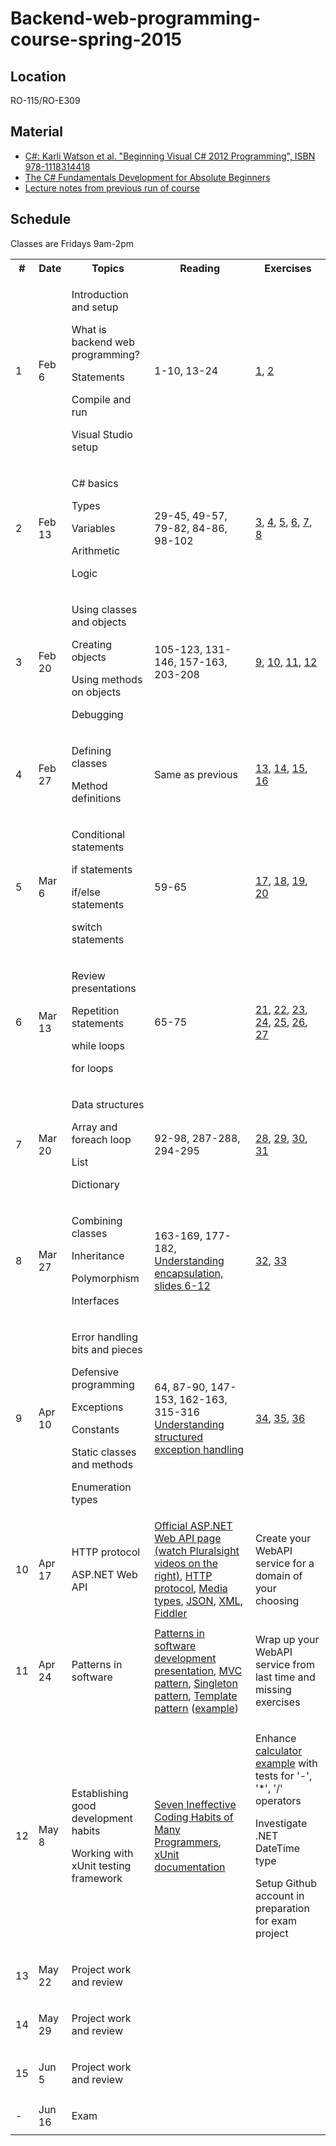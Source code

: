 # Backend-web-programming-course-spring-2015

## Location

RO-115/RO-E309

## Material

- <a href="http://www.amazon.com/Beginning-Visual-C-2012-Programming/dp/1118314417/ref=sr_1_1?s=books&ie=UTF8&qid=1399059557&sr=1-1&keywords=9781118314418">C#: Karli Watson et al. "Beginning Visual C# 2012 Programming", ISBN 978-1118314418</a>
- <a href="http://channel9.msdn.com/Series/C-Sharp-Fundamentals-Development-for-Absolute-Beginners">The C# Fundamentals Development for Absolute Beginners</a>
- <a href="Notes.md">Lecture notes from previous run of course</a>

## Schedule

Classes are Fridays 9am-2pm

  <table>
    <tr>
	  <th>#</th>
	  <th>Date</th>
	  <th>Topics</th>
	  <th>Reading</th>
	  <th>Exercises</th>
    </tr>
	<tr>
	  <td>1</td>
	  <td>Feb 6</td>
	  <td>
		<p>Introduction and setup</p>
		<p>What is backend web programming?</p>
		<p>Statements</p>
		<p>Compile and run</p>
		<p>Visual Studio setup</p>
	  </td>
	  <td>1-10, 13-24</td>
	  <td>
		<a href="Source/Exercises/Exercise01">1</a>, 
		<a href="Source/Exercises/Exercise02">2</a>
	  </td>
	</tr>
	<tr>
	  <td>2</td>
	  <td>Feb 13</td>
	  <td>
		<p>C# basics</p>
		<p>Types</p>
		<p>Variables</p>
		<p>Arithmetic</p>
		<p>Logic</p>
	  </td>
	  <td>29-45, 49-57, 79-82, 84-86, 98-102</td>
	  <td>
  		<a href="Source/Exercises/Exercise03">3</a>, 
	    <a href="Source/Exercises/Exercise04">4</a>, 
	    <a href="Source/Exercises/Exercise05">5</a>, 
	    <a href="Source/Exercises/Exercise06">6</a>, 
	    <a href="Source/Exercises/Exercise07">7</a>, 
	    <a href="Source/Exercises/Exercise08">8</a>
	  </td>
	</tr>
	<tr>
	  <td>3</td>
	  <td>Feb 20</td>
	  <td>
		<p>Using classes and objects</p>
		<p>Creating objects</p>
		<p>Using methods on objects</p>
		<p>Debugging</p>
	  </td>
	  <td>105-123, 131-146, 157-163, 203-208</td>
	  <td>
		<a href="Source/Exercises/Exercise09">9</a>, 
		<a href="Source/Exercises/Exercise10">10</a>, 
		<a href="Source/Exercises/Exercise11">11</a>, 
		<a href="Source/Exercises/Exercise12">12</a>
	  </td>
	</tr>
	<tr>
	  <td>4</td>
	  <td>Feb 27</td>
	  <td>
		<p>Defining classes</p>
		<p>Method definitions</p>
	  </td>
	  <td>Same as previous</td>
	  <td>
		<a href="Source/Exercises/Exercise13">13</a>, 
		<a href="Source/Exercises/Exercise14">14</a>, 
		<a href="Source/Exercises/Exercise15">15</a>, 
		<a href="Source/Exercises/Exercise16">16</a>
	  </td>
	</tr>
    <tr>
	  <td>5</td>
	  <td>Mar 6</td>
	  <td>
		<p>Conditional statements</p>
		<p>if statements</p>
		<p>if/else statements</p>
		<p>switch statements</p>
	  </td>
	  <td>59-65</td>
	  <td>
		<a href="Source/Exercises/Exercise17">17</a>, 
		<a href="Source/Exercises/Exercise18">18</a>, 
		<a href="Source/Exercises/Exercise19">19</a>, 
		<a href="Source/Exercises/Exercise20">20</a>
	  </td>
	</tr>
	<tr>
	  <td>6</td>
	  <td>Mar 13</td>
	  <td>
		<p>Review presentations</p>
		<p>Repetition statements</p>
		<p>while loops</p>
		<p>for loops</p>
	  </td>
	  <td>65-75</td>
	  <td>
		<a href="Source/Exercises/Exercise21">21</a>, 
		<a href="Source/Exercises/Exercise22">22</a>, 
		<a href="Source/Exercises/Exercise23">23</a>, 
		<a href="Source/Exercises/Exercise24">24</a>, 
		<a href="Source/Exercises/Exercise25">25</a>, 
		<a href="Source/Exercises/Exercise26">26</a>, 
		<a href="Source/Exercises/Exercise27">27</a>
	  </td>
	</tr>
	<tr>
	  <td>7</td>
	  <td>Mar 20</td>
	  <td>
		<p>Data structures</p>
		<p>Array and foreach loop</p>
		<p>List</p>
		<p>Dictionary</p>
	  </td>
	  <td>92-98, 287-288, 294-295</td>
	  <td>
		<a href="Source/Exercises/Exercise28">28</a>, 
		<a href="Source/Exercises/Exercise29">29</a>, 
		<a href="Source/Exercises/Exercise30">30</a>, 
		<a href="Source/Exercises/Exercise31">31</a>
	  </td>
	</tr>
	<tr>
	  <td>8</td>
	  <td>Mar 27</td>
	  <td>
		<p>Combining classes</p>
		<p>Inheritance</p>
		<p>Polymorphism</p>
		<p>Interfaces</p>
	  </td>
	  <td>163-169, 177-182, <a href="https://github.com/ronnieholm/Programming-technology-course-spring-2013/blob/master/Lecture%204%20-%20Understanding%20encapsulation.pptx?raw=true">Understanding encapsulation, slides 6-12</a></td>
	  <td>
		<a href="Source/Exercises/Exercise32">32</a>, 
		<a href="Source/Exercises/Exercise33">33</a>
	  </td>
	</tr>
	<tr>
	  <td>9</td>
	  <td>Apr 10</td>
	  <td>
		<p>Error handling bits and pieces</p>
		<p>Defensive programming</p>
		<p>Exceptions</p>
		<p>Constants</p>
		<p>Static classes and methods</p>
		<p>Enumeration types</p>
	  </td>
	  <td>64, 87-90, 147-153, 162-163, 315-316 <a href="https://github.com/ronnieholm/Programming-technology-course-spring-2013/blob/master/Lecture%205.1%20-%20Understanding%20structured%20exception%20handling.pptx?raw=true">Understanding structured exception handling</a></td>
	  <td>
		<a href="Source/Exercises/Exercise34">34</a>, 
		<a href="Source/Exercises/Exercise35">35</a>, 
		<a href="Source/Exercises/Exercise36">36</a>
	  </td>
	</tr>
	<tr>
	  <td>10</td>
	  <td>Apr 17</td>
	  <td>	
	    <p>HTTP protocol</p>
		<p>ASP.NET Web API</p>
	  </td>
	  <td>
		<a href="http://www.asp.net/web-api">Official ASP.NET Web API page (watch Pluralsight videos on the right)</a>,
		<a href="http://en.wikipedia.org/wiki/Hypertext_Transfer_Protocol">HTTP protocol</a>,
		<a href="http://en.wikipedia.org/wiki/Internet_media_type">Media types</a>,
		<a href="http://en.wikipedia.org/wiki/JSON">JSON</a>,
		<a href="http://en.wikipedia.org/wiki/XML">XML</a>,
		<a href="http://www.telerik.com/videos/fiddler/getting-started-with-fiddler-web-debugging-proxy">Fiddler</a>
	  </td>
	  <td>
		<p>Create your WebAPI service for a domain of your choosing</a>
	  </td>
	</tr>
	<tr>
	  <td>11</td>
	  <td>Apr 24</td>
	  <td>
        <p>Patterns in software</p>
	  </td>
	  <td>
		<a href="https://github.com/ronnieholm/Programming-technology-course-spring-2013/blob/master/Lecture%207%20-%20Patterns%20in%20software%20development.pptx?raw=true">Patterns in software development presentation</a>,
		<a href="http://en.wikipedia.org/wiki/Model%E2%80%93view%E2%80%93controller">MVC pattern</a>,
		<a href="http://en.wikipedia.org/wiki/Singleton_pattern">Singleton pattern</a>,
		<a href="http://en.wikipedia.org/wiki/Template_method_pattern">Template pattern</a>  (<a href="http://bugfree.dk/blog/2010/01/11/sharepoint-list-definition-using-the-template-pattern">example</a>)
	  </td>
	  <td>
		<p>Wrap up your WebAPI service from last time and missing exercises</p>
	  </td>
	</tr>
	<tr>
	  <td>12</td>
	  <td>May 8</td>
	  <td>		
		<p>Establishing good development habits</p>
		<p>Working with xUnit testing framework</p>
	  </td>
	  <td>
		<a href="https://vimeo.com/97329157">Seven Ineffective Coding Habits of Many Programmers</a>,
		<a href="http://xunit.github.io/">xUnit documentation</a>
	  </td>
	  <td>
		<p>Enhance <a href="https://github.com/ronnieholm/Backend-web-programming-course-spring-2015/tree/master/Source/Presentations/Lecture12">calculator example</a> with tests for '-', '*', '/' operators</p>
		<p>Investigate .NET DateTime type</p>
		<p>Setup Github account in preparation for exam project</p>
	  </td>
	</tr>
	<tr>
	  <td>13</td>
	  <td>May 22</td>
	  <td>		
		<p>Project work and review</p>
	  </td>
	  <td></td>
	  <td></td>
	</tr>
	<tr>
	  <td>14</td>
	  <td>May 29</td>
	  <td>
		<p>Project work and review</p>
	  </td>
	  <td></td>
	  <td>&nbsp;</td>
	</tr>
	<tr>
	  <td>15</td>
	  <td>Jun 5</td>
	  <td>
		<p>Project work and review</p>
	  </td>
	  <td></td>
	  <td>&nbsp;</td>
	</tr>
	<tr> 
	  <td>-</td>
	  <td>Jun 16</td>
	  <td>
		<p>Exam</p>
	  </td>
	  <td></td>
	  <td>&nbsp;</td>
	</tr>
  </table>